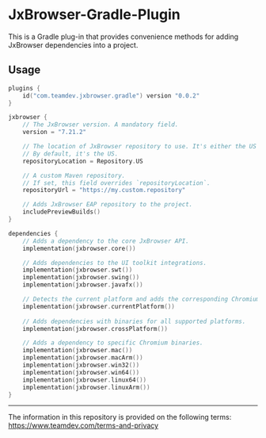 # JxBrowser-Gradle-Plugin

This is a Gradle plug-in that provides convenience methods for adding JxBrowser dependencies into a project.

## Usage

```kotlin
plugins {
    id("com.teamdev.jxbrowser.gradle") version "0.0.2"
}

jxbrowser {
    // The JxBrowser version. A mandatory field.
    version = "7.21.2"

    // The location of JxBrowser repository to use. It's either the US or Europe.
    // By default, it's the US.
    repositoryLocation = Repository.US

    // A custom Maven repository. 
    // If set, this field overrides `repositoryLocation`.
    repositoryUrl = "https://my.custom.repository"

    // Adds JxBrowser EAP repository to the project.
    includePreviewBuilds()
}

dependencies {
    // Adds a dependency to the core JxBrowser API.
    implementation(jxbrowser.core())

    // Adds dependencies to the UI toolkit integrations.
    implementation(jxbrowser.swt())
    implementation(jxbrowser.swing())
    implementation(jxbrowser.javafx())

    // Detects the current platform and adds the corresponding Chromium binaries.
    implementation(jxbrowser.currentPlatform())
    
    // Adds dependencies with binaries for all supported platforms.
    implementation(jxbrowser.crossPlatform())

    // Adds a dependency to specific Chromium binaries.
    implementation(jxbrowser.mac())
    implementation(jxbrowser.macArm())
    implementation(jxbrowser.win32())
    implementation(jxbrowser.win64())
    implementation(jxbrowser.linux64())
    implementation(jxbrowser.linuxArm())
}
```

---

The information in this repository is provided on the following terms: https://www.teamdev.com/terms-and-privacy
